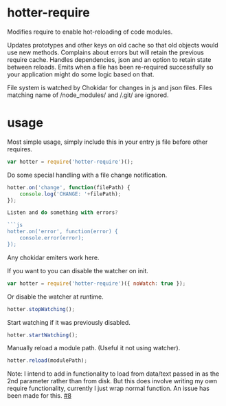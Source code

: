 # hotter-require
Modifies require to enable hot-reloading of code modules.

Updates prototypes and other keys on old cache so that old objects would use new methods.
Complains about errors but will retain the previous require cache. Handles dependencies, json and an option to retain state between reloads. Emits when a file has been re-required successfully so your application might do some logic based on that.


File system is watched by Chokidar for changes in js and json files.
Files matching name of /node_modules/ and /.git/ are ignored.

# usage

Most simple usage, simply include this in your entry js file before other requires.

```js
var hotter = require('hotter-require')();
```


Do some special handling with a file change notification.

```js
hotter.on('change', function(filePath) {
    console.log('CHANGE: '+filePath);
});

Listen and do something with errors?

```js
hotter.on('error', function(error) {
    console.error(error);
});
```

Any chokidar emiters work here.

If you want to you can disable the watcher on init.

```js
var hotter = require('hotter-require')({ noWatch: true });
```

Or disable the watcher at runtime.

```js
hotter.stopWatching();
```

Start watching if it was previously disabled.

```js
hotter.startWatching();
```


Manually reload a module path. (Useful it not using watcher).
```js
hotter.reload(modulePath);
```

Note: I intend to add in functionality to load from data/text passed in as the 2nd parameter rather than from disk.
      But this does involve writing my own require functionality, currently I just wrap normal function.
      An issue has been made for this. [#8](/issues/8)